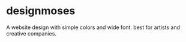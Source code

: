 # designmoses
A website design with simple colors and wide font. best for artists and creative companies.
